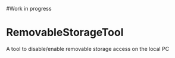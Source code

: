 #Work in progress

# RemovableStorageTool
A tool to disable/enable removable storage access on the local PC
